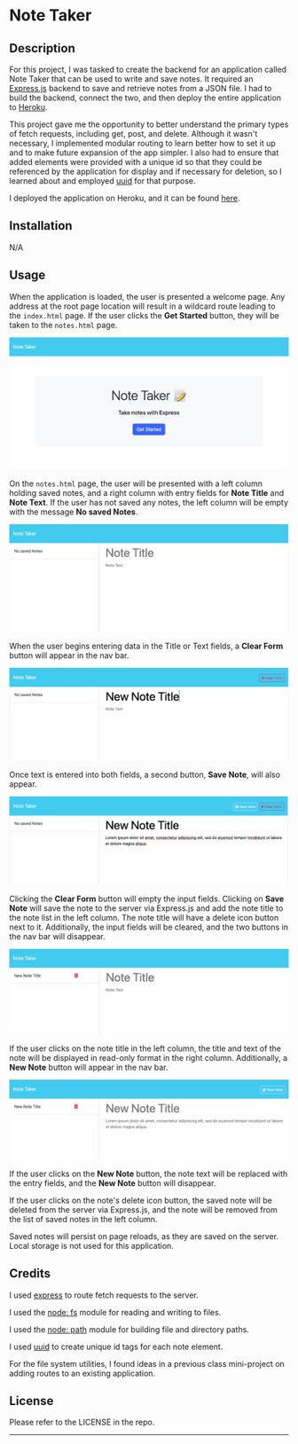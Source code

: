 # Note Taker

## Description 

For this project, I was tasked to create the backend for an application called Note Taker that can be used to write and save notes. It required an [Express.js](https://expressjs.com/) backend to save and retrieve notes from a JSON file. I had to build the backend, connect the two, and then deploy the entire application to [Heroku](https://www.heroku.com/).

This project gave me the opportunity to better understand the primary types of fetch requests, including get, post, and delete. Although it wasn't necessary, I implemented modular routing to learn better how to set it up and to make future expansion of the app simpler. I also had to ensure that added elements were provided with a unique id so that they could be referenced by the application for display and if necessary for deletion, so I learned about and employed [uuid](https://www.npmjs.com/package/uuid) for that purpose.

I deployed the application on Heroku, and it can be found [here]().


## Installation

N/A


## Usage 

When the application is loaded, the user is presented a welcome page. Any address at the root page location will result in a wildcard route leading to the ```index.html``` page. If the user clicks the **Get Started** button, they will be taken to the ```notes.html``` page.

![Welcome page](public/assets/images/welcome-page.png)

On the ```notes.html``` page, the user will be presented with a left column holding saved notes, and a right column with entry fields for **Note Title** and **Note Text**. If the user has not saved any notes, the left column will be empty with the message **No saved Notes**.

![Welcome page](public/assets/images/empty-notes.png)

When the user begins entering data in the Title or Text fields, a **Clear Form** button will appear in the nav bar.

![Welcome page](public/assets/images/clear-form-button.png)

Once text is entered into both fields, a second button, **Save Note**, will also appear.

![Welcome page](public/assets/images/save-note-button.png)

Clicking the **Clear Form** button will empty the input fields. Clicking on **Save Note** will save the note to the server via Express.js and add the note title to the note list in the left column. The note title will have a delete icon button next to it. Additionally, the input fields will be cleared, and the two buttons in the nav bar will disappear.

![Welcome page](public/assets/images/saved-note.png)

If the user clicks on the note title in the left column, the title and text of the note will be displayed in read-only format in the right column. Additionally, a **New Note** button will appear in the nav bar.

![Welcome page](public/assets/images/new-note-button.png)

If the user clicks on the **New Note** button, the note text will be replaced with the entry fields, and the **New Note** button will disappear.

If the user clicks on the note's delete icon button, the saved note will be deleted from the server via Express.js, and the note will be removed from the list of saved notes in the left column.

Saved notes will persist on page reloads, as they are saved on the server. Local storage is not used for this application.


## Credits

I used [express](https://www.npmjs.com/package/express) to route fetch requests to the server.

I used the [node: fs](https://nodejs.org/docs/latest-v18.x/api/fs.html#file-system) module for reading and writing to files.

I used the [node: path](https://nodejs.org/docs/latest-v18.x/api/path.html#path) module for building file and directory paths.

I used [uuid](https://www.npmjs.com/package/uuid) to create unique id tags for each note element.

For the file system utilities, I found ideas in a previous class mini-project on adding routes to an existing application.


## License

Please refer to the LICENSE in the repo.

---